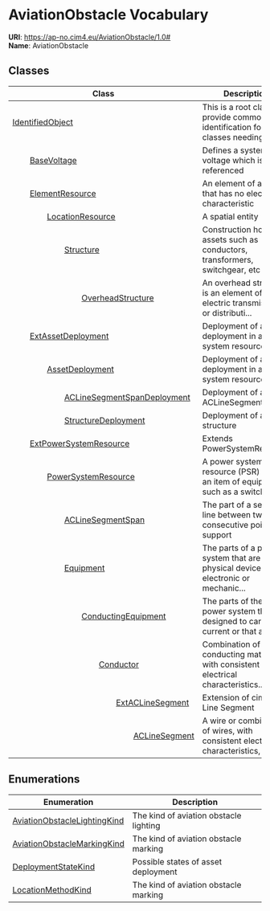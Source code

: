 # AviationObstacle Vocabulary



**URI**: https://ap-no.cim4.eu/AviationObstacle/1.0#<br />
**Name**: AviationObstacle



## Classes

| Class | Description |
| --- | --- |
| [IdentifiedObject](IdentifiedObject.md) | This is a root class to provide common identification for all classes needing... |
| &nbsp;&nbsp;&nbsp;&nbsp;&nbsp;&nbsp;&nbsp;&nbsp;[BaseVoltage](BaseVoltage.md) | Defines a system base voltage which is referenced |
| &nbsp;&nbsp;&nbsp;&nbsp;&nbsp;&nbsp;&nbsp;&nbsp;[ElementResource](ElementResource.md) | An element of an asset that has no electrical characteristic |
| &nbsp;&nbsp;&nbsp;&nbsp;&nbsp;&nbsp;&nbsp;&nbsp;&nbsp;&nbsp;&nbsp;&nbsp;&nbsp;&nbsp;&nbsp;&nbsp;[LocationResource](LocationResource.md) | A spatial entity |
| &nbsp;&nbsp;&nbsp;&nbsp;&nbsp;&nbsp;&nbsp;&nbsp;&nbsp;&nbsp;&nbsp;&nbsp;&nbsp;&nbsp;&nbsp;&nbsp;&nbsp;&nbsp;&nbsp;&nbsp;&nbsp;&nbsp;&nbsp;&nbsp;[Structure](Structure.md) | Construction holding assets such as conductors, transformers, switchgear, etc |
| &nbsp;&nbsp;&nbsp;&nbsp;&nbsp;&nbsp;&nbsp;&nbsp;&nbsp;&nbsp;&nbsp;&nbsp;&nbsp;&nbsp;&nbsp;&nbsp;&nbsp;&nbsp;&nbsp;&nbsp;&nbsp;&nbsp;&nbsp;&nbsp;&nbsp;&nbsp;&nbsp;&nbsp;&nbsp;&nbsp;&nbsp;&nbsp;[OverheadStructure](OverheadStructure.md) | An overhead structure is an element of an electric transmission or distributi... |
| &nbsp;&nbsp;&nbsp;&nbsp;&nbsp;&nbsp;&nbsp;&nbsp;[ExtAssetDeployment](ExtAssetDeployment.md) | Deployment of asset deployment in a power system resource role |
| &nbsp;&nbsp;&nbsp;&nbsp;&nbsp;&nbsp;&nbsp;&nbsp;&nbsp;&nbsp;&nbsp;&nbsp;&nbsp;&nbsp;&nbsp;&nbsp;[AssetDeployment](AssetDeployment.md) | Deployment of asset deployment in a power system resource role |
| &nbsp;&nbsp;&nbsp;&nbsp;&nbsp;&nbsp;&nbsp;&nbsp;&nbsp;&nbsp;&nbsp;&nbsp;&nbsp;&nbsp;&nbsp;&nbsp;&nbsp;&nbsp;&nbsp;&nbsp;&nbsp;&nbsp;&nbsp;&nbsp;[ACLineSegmentSpanDeployment](ACLineSegmentSpanDeployment.md) | Deployment of an ACLineSegmentSpan |
| &nbsp;&nbsp;&nbsp;&nbsp;&nbsp;&nbsp;&nbsp;&nbsp;&nbsp;&nbsp;&nbsp;&nbsp;&nbsp;&nbsp;&nbsp;&nbsp;&nbsp;&nbsp;&nbsp;&nbsp;&nbsp;&nbsp;&nbsp;&nbsp;[StructureDeployment](StructureDeployment.md) | Deployment of a structure |
| &nbsp;&nbsp;&nbsp;&nbsp;&nbsp;&nbsp;&nbsp;&nbsp;[ExtPowerSystemResource](ExtPowerSystemResource.md) | Extends PowerSystemResource |
| &nbsp;&nbsp;&nbsp;&nbsp;&nbsp;&nbsp;&nbsp;&nbsp;&nbsp;&nbsp;&nbsp;&nbsp;&nbsp;&nbsp;&nbsp;&nbsp;[PowerSystemResource](PowerSystemResource.md) | A power system resource (PSR) can be an item of equipment such as a switch, a... |
| &nbsp;&nbsp;&nbsp;&nbsp;&nbsp;&nbsp;&nbsp;&nbsp;&nbsp;&nbsp;&nbsp;&nbsp;&nbsp;&nbsp;&nbsp;&nbsp;&nbsp;&nbsp;&nbsp;&nbsp;&nbsp;&nbsp;&nbsp;&nbsp;[ACLineSegmentSpan](ACLineSegmentSpan.md) | The part of a segment line between two consecutive points of support |
| &nbsp;&nbsp;&nbsp;&nbsp;&nbsp;&nbsp;&nbsp;&nbsp;&nbsp;&nbsp;&nbsp;&nbsp;&nbsp;&nbsp;&nbsp;&nbsp;&nbsp;&nbsp;&nbsp;&nbsp;&nbsp;&nbsp;&nbsp;&nbsp;[Equipment](Equipment.md) | The parts of a power system that are physical devices, electronic or mechanic... |
| &nbsp;&nbsp;&nbsp;&nbsp;&nbsp;&nbsp;&nbsp;&nbsp;&nbsp;&nbsp;&nbsp;&nbsp;&nbsp;&nbsp;&nbsp;&nbsp;&nbsp;&nbsp;&nbsp;&nbsp;&nbsp;&nbsp;&nbsp;&nbsp;&nbsp;&nbsp;&nbsp;&nbsp;&nbsp;&nbsp;&nbsp;&nbsp;[ConductingEquipment](ConductingEquipment.md) | The parts of the AC power system that are designed to carry current or that a... |
| &nbsp;&nbsp;&nbsp;&nbsp;&nbsp;&nbsp;&nbsp;&nbsp;&nbsp;&nbsp;&nbsp;&nbsp;&nbsp;&nbsp;&nbsp;&nbsp;&nbsp;&nbsp;&nbsp;&nbsp;&nbsp;&nbsp;&nbsp;&nbsp;&nbsp;&nbsp;&nbsp;&nbsp;&nbsp;&nbsp;&nbsp;&nbsp;&nbsp;&nbsp;&nbsp;&nbsp;&nbsp;&nbsp;&nbsp;&nbsp;[Conductor](Conductor.md) | Combination of conducting material with consistent electrical characteristics... |
| &nbsp;&nbsp;&nbsp;&nbsp;&nbsp;&nbsp;&nbsp;&nbsp;&nbsp;&nbsp;&nbsp;&nbsp;&nbsp;&nbsp;&nbsp;&nbsp;&nbsp;&nbsp;&nbsp;&nbsp;&nbsp;&nbsp;&nbsp;&nbsp;&nbsp;&nbsp;&nbsp;&nbsp;&nbsp;&nbsp;&nbsp;&nbsp;&nbsp;&nbsp;&nbsp;&nbsp;&nbsp;&nbsp;&nbsp;&nbsp;&nbsp;&nbsp;&nbsp;&nbsp;&nbsp;&nbsp;&nbsp;&nbsp;[ExtACLineSegment](ExtACLineSegment.md) | Extension of cim AC Line Segment |
| &nbsp;&nbsp;&nbsp;&nbsp;&nbsp;&nbsp;&nbsp;&nbsp;&nbsp;&nbsp;&nbsp;&nbsp;&nbsp;&nbsp;&nbsp;&nbsp;&nbsp;&nbsp;&nbsp;&nbsp;&nbsp;&nbsp;&nbsp;&nbsp;&nbsp;&nbsp;&nbsp;&nbsp;&nbsp;&nbsp;&nbsp;&nbsp;&nbsp;&nbsp;&nbsp;&nbsp;&nbsp;&nbsp;&nbsp;&nbsp;&nbsp;&nbsp;&nbsp;&nbsp;&nbsp;&nbsp;&nbsp;&nbsp;&nbsp;&nbsp;&nbsp;&nbsp;&nbsp;&nbsp;&nbsp;&nbsp;[ACLineSegment](ACLineSegment.md) | A wire or combination of wires, with consistent electrical characteristics, b... |





## Enumerations

| Enumeration | Description |
| --- | --- |
| [AviationObstacleLightingKind](AviationObstacleLightingKind.md) | The kind of aviation obstacle lighting |
| [AviationObstacleMarkingKind](AviationObstacleMarkingKind.md) | The kind of aviation obstacle marking |
| [DeploymentStateKind](DeploymentStateKind.md) | Possible states of asset deployment |
| [LocationMethodKind](LocationMethodKind.md) | The kind of aviation obstacle marking |




